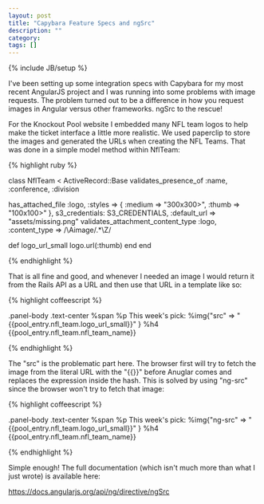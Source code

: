 ```yaml
---
layout: post
title: "Capybara Feature Specs and ngSrc"
description: ""
category: 
tags: []
---
```

{% include JB/setup %}

I've been setting up some integration specs with Capybara for my most recent AngularJS project and I was running into some problems with image requests. The problem turned out to be a difference in how you request images in Angular versus other frameworks. ngSrc to the rescue!

<!--more-->

For the Knockout Pool website I embedded many NFL team logos to help make the ticket interface a little more realistic. We used paperclip to store the images and generated the URLs when creating the NFL Teams. That was done in a simple model method within NflTeam:

{% highlight ruby %}

class NflTeam < ActiveRecord::Base
	validates_presence_of :name, :conference, :division

  has_attached_file :logo, :styles => { :medium => "300x300>", :thumb => "100x100>" }, s3_credentials: S3_CREDENTIALS, :default_url => "assets/missing.png"
  validates_attachment_content_type :logo, :content_type => /\Aimage\/.*\Z/

  def logo_url_small
    logo.url(:thumb)
  end
end

{% endhighlight %}

That is all fine and good, and whenever I needed an image I would return it from the Rails API as a URL and then use that URL in a template like so:

{% highlight coffeescript %}

.panel-body
	.text-center
		%span
			%p This week's pick:
			%img{"src" => "\{\{pool_entry.nfl_team.logo_url_small\}\}" }
			%h4 \{\{pool_entry.nfl_team.nfl_team_name\}\}

{% endhighlight %}

The "src" is the problematic part here. The browser first will try to fetch the image from the literal URL with the "\{\{\}\}" before Anuglar comes and replaces the expression inside the hash. This is solved by using "ng-src" since the browser won't try to fetch that image:

{% highlight coffeescript %}

.panel-body
	.text-center
		%span
			%p This week's pick:
			%img{"ng-src" => "\{\{pool_entry.nfl_team.logo_url_small\}\}" }
			%h4 \{\{pool_entry.nfl_team.nfl_team_name\}\}

{% endhighlight %}

Simple enough! The full documentation (which isn't much more than what I just wrote) is available here: 

https://docs.angularjs.org/api/ng/directive/ngSrc

